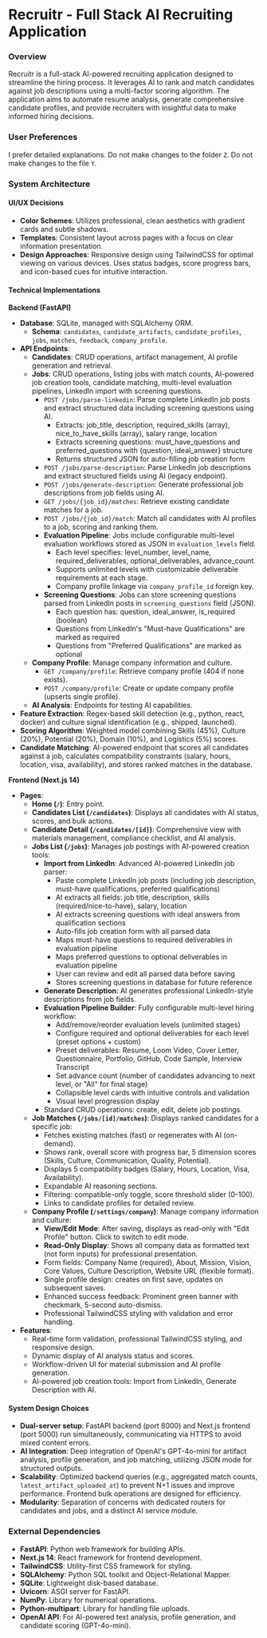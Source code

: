# Recruitr - Full Stack AI Recruiting Application

### Overview
Recruitr is a full-stack AI-powered recruiting application designed to streamline the hiring process. It leverages AI to rank and match candidates against job descriptions using a multi-factor scoring algorithm. The application aims to automate resume analysis, generate comprehensive candidate profiles, and provide recruiters with insightful data to make informed hiring decisions.

### User Preferences
I prefer detailed explanations.
Do not make changes to the folder `Z`.
Do not make changes to the file `Y`.

### System Architecture

#### UI/UX Decisions
- **Color Schemes**: Utilizes professional, clean aesthetics with gradient cards and subtle shadows.
- **Templates**: Consistent layout across pages with a focus on clear information presentation.
- **Design Approaches**: Responsive design using TailwindCSS for optimal viewing on various devices. Uses status badges, score progress bars, and icon-based cues for intuitive interaction.

#### Technical Implementations
**Backend (FastAPI)**
- **Database**: SQLite, managed with SQLAlchemy ORM.
  - **Schema**: `candidates`, `candidate_artifacts`, `candidate_profiles`, `jobs`, `matches`, `feedback`, `company_profile`.
- **API Endpoints**:
  - **Candidates**: CRUD operations, artifact management, AI profile generation and retrieval.
  - **Jobs**: CRUD operations, listing jobs with match counts, AI-powered job creation tools, candidate matching, multi-level evaluation pipelines, LinkedIn import with screening questions.
    - `POST /jobs/parse-linkedin`: Parse complete LinkedIn job posts and extract structured data including screening questions using AI.
      - Extracts: job_title, description, required_skills (array), nice_to_have_skills (array), salary range, location
      - Extracts screening questions: must_have_questions and preferred_questions with {question, ideal_answer} structure
      - Returns structured JSON for auto-filling job creation form
    - `POST /jobs/parse-description`: Parse LinkedIn job descriptions and extract structured fields using AI (legacy endpoint).
    - `POST /jobs/generate-description`: Generate professional job descriptions from job fields using AI.
    - `GET /jobs/{job_id}/matches`: Retrieve existing candidate matches for a job.
    - `POST /jobs/{job_id}/match`: Match all candidates with AI profiles to a job, scoring and ranking them.
    - **Evaluation Pipeline**: Jobs include configurable multi-level evaluation workflows stored as JSON in `evaluation_levels` field.
      - Each level specifies: level_number, level_name, required_deliverables, optional_deliverables, advance_count.
      - Supports unlimited levels with customizable deliverable requirements at each stage.
      - Company profile linkage via `company_profile_id` foreign key.
    - **Screening Questions**: Jobs can store screening questions parsed from LinkedIn posts in `screening_questions` field (JSON).
      - Each question has: question, ideal_answer, is_required (boolean)
      - Questions from LinkedIn's "Must-have Qualifications" are marked as required
      - Questions from "Preferred Qualifications" are marked as optional
  - **Company Profile**: Manage company information and culture.
    - `GET /company/profile`: Retrieve company profile (404 if none exists).
    - `POST /company/profile`: Create or update company profile (upserts single profile).
  - **AI Analysis**: Endpoints for testing AI capabilities.
- **Feature Extraction**: Regex-based skill detection (e.g., python, react, docker) and culture signal identification (e.g., shipped, launched).
- **Scoring Algorithm**: Weighted model combining Skills (45%), Culture (20%), Potential (20%), Domain (10%), and Logistics (5%) scores.
- **Candidate Matching**: AI-powered endpoint that scores all candidates against a job, calculates compatibility constraints (salary, hours, location, visa, availability), and stores ranked matches in the database.

**Frontend (Next.js 14)**
- **Pages**:
  - **Home (`/`)**: Entry point.
  - **Candidates List (`/candidates`)**: Displays all candidates with AI status, scores, and bulk actions.
  - **Candidate Detail (`/candidates/[id]`)**: Comprehensive view with materials management, compliance checklist, and AI analysis.
  - **Jobs List (`/jobs`)**: Manages job postings with AI-powered creation tools:
    - **Import from LinkedIn**: Advanced AI-powered LinkedIn job parser:
      - Paste complete LinkedIn job posts (including job description, must-have qualifications, preferred qualifications)
      - AI extracts all fields: job title, description, skills (required/nice-to-have), salary, location
      - AI extracts screening questions with ideal answers from qualification sections
      - Auto-fills job creation form with all parsed data
      - Maps must-have questions to required deliverables in evaluation pipeline
      - Maps preferred questions to optional deliverables in evaluation pipeline
      - User can review and edit all parsed data before saving
      - Stores screening questions in database for future reference
    - **Generate Description**: AI generates professional LinkedIn-style descriptions from job fields.
    - **Evaluation Pipeline Builder**: Fully configurable multi-level hiring workflow:
      - Add/remove/reorder evaluation levels (unlimited stages)
      - Configure required and optional deliverables for each level (preset options + custom)
      - Preset deliverables: Resume, Loom Video, Cover Letter, Questionnaire, Portfolio, GitHub, Code Sample, Interview Transcript
      - Set advance count (number of candidates advancing to next level, or "All" for final stage)
      - Collapsible level cards with intuitive controls and validation
      - Visual level progression display
    - Standard CRUD operations: create, edit, delete job postings.
  - **Job Matches (`/jobs/[id]/matches`)**: Displays ranked candidates for a specific job:
    - Fetches existing matches (fast) or regenerates with AI (on-demand).
    - Shows rank, overall score with progress bar, 5 dimension scores (Skills, Culture, Communication, Quality, Potential).
    - Displays 5 compatibility badges (Salary, Hours, Location, Visa, Availability).
    - Expandable AI reasoning sections.
    - Filtering: compatible-only toggle, score threshold slider (0-100).
    - Links to candidate profiles for detailed review.
  - **Company Profile (`/settings/company`)**: Manage company information and culture:
    - **View/Edit Mode**: After saving, displays as read-only with "Edit Profile" button. Click to switch to edit mode.
    - **Read-Only Display**: Shows all company data as formatted text (not form inputs) for professional presentation.
    - Form fields: Company Name (required), About, Mission, Vision, Core Values, Culture Description, Website URL (flexible format).
    - Single profile design: creates on first save, updates on subsequent saves.
    - Enhanced success feedback: Prominent green banner with checkmark, 5-second auto-dismiss.
    - Professional TailwindCSS styling with validation and error handling.
- **Features**:
  - Real-time form validation, professional TailwindCSS styling, and responsive design.
  - Dynamic display of AI analysis status and scores.
  - Workflow-driven UI for material submission and AI profile generation.
  - AI-powered job creation tools: Import from LinkedIn, Generate Description with AI.

#### System Design Choices
- **Dual-server setup**: FastAPI backend (port 8000) and Next.js frontend (port 5000) run simultaneously, communicating via HTTPS to avoid mixed content errors.
- **AI Integration**: Deep integration of OpenAI's GPT-4o-mini for artifact analysis, profile generation, and job matching, utilizing JSON mode for structured outputs.
- **Scalability**: Optimized backend queries (e.g., aggregated match counts, `latest_artifact_uploaded_at`) to prevent N+1 issues and improve performance. Frontend bulk operations are designed for efficiency.
- **Modularity**: Separation of concerns with dedicated routers for candidates and jobs, and a distinct AI service module.

### External Dependencies

- **FastAPI**: Python web framework for building APIs.
- **Next.js 14**: React framework for frontend development.
- **TailwindCSS**: Utility-first CSS framework for styling.
- **SQLAlchemy**: Python SQL toolkit and Object-Relational Mapper.
- **SQLite**: Lightweight disk-based database.
- **Uvicorn**: ASGI server for FastAPI.
- **NumPy**: Library for numerical operations.
- **Python-multipart**: Library for handling file uploads.
- **OpenAI API**: For AI-powered text analysis, profile generation, and candidate scoring (GPT-4o-mini).